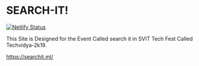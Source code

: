 # SEARCH-IT!

[![Netlify Status](https://api.netlify.com/api/v1/badges/c342e70e-6146-411b-8941-7512ffe4a7a0/deploy-status)](https://app.netlify.com/sites/techsearchit/deploys)

 This Site is Designed for the Event Called search it in SVIT Tech Fest Called Techvidya-2k19.
 
 https://searchit.ml/
 
 
